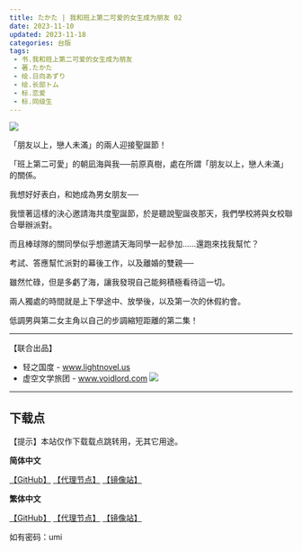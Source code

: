 ```yaml
---
title: たかた | 我和班上第二可爱的女生成为朋友 02
date: 2023-11-10
updated: 2023-11-18
categories: 台版
tags: 
 - 书.我和班上第二可爱的女生成为朋友
 - 著.たかた
 - 绘.日向あずり
 - 绘.长部トム
 - 标.恋爱
 - 标.同级生
---
```


![](https://gh-proxy.com/https://raw.githubusercontent.com/qtqtEricChiu/LightSnacks/master/pages/source/23/11/18/umi/cover.jpg)

「朋友以上，戀人未滿」的兩人迎接聖誕節！

「班上第二可愛」的朝凪海與我──前原真樹，處在所謂「朋友以上，戀人未滿」的關係。

我想好好表白，和她成為男女朋友──

我懷著這樣的決心邀請海共度聖誕節，於是聽說聖誕夜那天，我們學校將與女校聯合舉辦派對。

而且棒球隊的關同學似乎想邀請天海同學一起參加……還跑來找我幫忙？

考試、答應幫忙派對的幕後工作，以及離婚的雙親──

雖然忙碌，但是多虧了海，讓我發現自己能夠積極看待這一切。

兩人獨處的時間就是上下學途中、放學後，以及第一次的休假約會。

低調男與第二女主角以自己的步調縮短距離的第二集！

---

【联合出品】

- 轻之国度 -
www.lightnovel.us
- 虚空文学旅团 -
www.voidlord.com
![](https://cdn.staticaly.com/gh/Minami926494/EPUB-COVER@main/logo.webp)

---

## 下载点

【提示】本站仅作下载载点跳转用，无其它用途。

**简体中文**

[【GitHub】](https://raw.githubusercontent.com/qtqtEricChiu/LightSnacks/master/pages/source/23/11/18/umi/%5B%E3%81%9F%E3%81%8B%E3%81%9F%5D.%E6%88%91%E5%92%8C%E7%8F%AD%E4%B8%8A%E7%AC%AC%E4%BA%8C%E5%8F%AF%E7%88%B1%E7%9A%84%E5%A5%B3%E7%94%9F%E6%88%90%E4%B8%BA%E6%9C%8B%E5%8F%8B.02.epub) [【代理节点】](https://gh-proxy.com/https://github.com/qtqtEricChiu/LightSnacks/raw/master/pages/source/23/11/18/umi/%5B%E3%81%9F%E3%81%8B%E3%81%9F%5D.%E6%88%91%E5%92%8C%E7%8F%AD%E4%B8%8A%E7%AC%AC%E4%BA%8C%E5%8F%AF%E7%88%B1%E7%9A%84%E5%A5%B3%E7%94%9F%E6%88%90%E4%B8%BA%E6%9C%8B%E5%8F%8B.02.epub) [【镜像站】](https://hub.nuaa.cf/qtqtEricChiu/LightSnacks/raw/master/pages/source/23/11/18/umi/%5B%E3%81%9F%E3%81%8B%E3%81%9F%5D.%E6%88%91%E5%92%8C%E7%8F%AD%E4%B8%8A%E7%AC%AC%E4%BA%8C%E5%8F%AF%E7%88%B1%E7%9A%84%E5%A5%B3%E7%94%9F%E6%88%90%E4%B8%BA%E6%9C%8B%E5%8F%8B.02.epub)

**繁体中文**

[【GitHub】](https://raw.githubusercontent.com/qtqtEricChiu/LightSnacks/master/pages/source/23/11/18/umi/%5Brelease%5D%5Bzht%5D%5B%E3%81%9F%E3%81%8B%E3%81%9F%5D.%E6%88%91%E5%92%8C%E7%8F%AD%E4%B8%8A%E7%AC%AC%E4%BA%8C%E5%8F%AF%E6%84%9B%E7%9A%84%E5%A5%B3%E7%94%9F%E6%88%90%E7%82%BA%E6%9C%8B%E5%8F%8B.02.epub) [【代理节点】](https://gh-proxy.com/https://github.com/qtqtEricChiu/LightSnacks/raw/master/pages/source/23/11/18/umi/%5Brelease%5D%5Bzht%5D%5B%E3%81%9F%E3%81%8B%E3%81%9F%5D.%E6%88%91%E5%92%8C%E7%8F%AD%E4%B8%8A%E7%AC%AC%E4%BA%8C%E5%8F%AF%E6%84%9B%E7%9A%84%E5%A5%B3%E7%94%9F%E6%88%90%E7%82%BA%E6%9C%8B%E5%8F%8B.02.epub) [【镜像站】](https://hub.nuaa.cf/qtqtEricChiu/LightSnacks/raw/master/pages/source/23/11/18/umi/%5Brelease%5D%5Bzht%5D%5B%E3%81%9F%E3%81%8B%E3%81%9F%5D.%E6%88%91%E5%92%8C%E7%8F%AD%E4%B8%8A%E7%AC%AC%E4%BA%8C%E5%8F%AF%E6%84%9B%E7%9A%84%E5%A5%B3%E7%94%9F%E6%88%90%E7%82%BA%E6%9C%8B%E5%8F%8B.02.epub)

如有密码：umi
